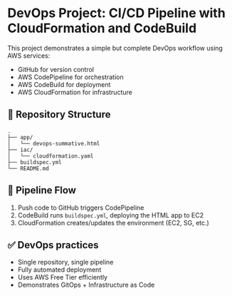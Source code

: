 # DevOps Project: CI/CD Pipeline with CloudFormation and CodeBuild

This project demonstrates a simple but complete DevOps workflow using AWS services:

- GitHub for version control
- AWS CodePipeline for orchestration
- AWS CodeBuild for deployment
- AWS CloudFormation for infrastructure

## 📁 Repository Structure

```
.
├── app/
│   └── devops-summative.html
├── iac/
│   └── cloudformation.yaml
├── buildspec.yml
└── README.md
```

## 🔄 Pipeline Flow

1. Push code to GitHub triggers CodePipeline
2. CodeBuild runs `buildspec.yml`, deploying the HTML app to EC2
3. CloudFormation creates/updates the environment (EC2, SG, etc.)

## ✅ DevOps practices
- Single repository, single pipeline
- Fully automated deployment
- Uses AWS Free Tier efficiently
- Demonstrates GitOps + Infrastructure as Code
